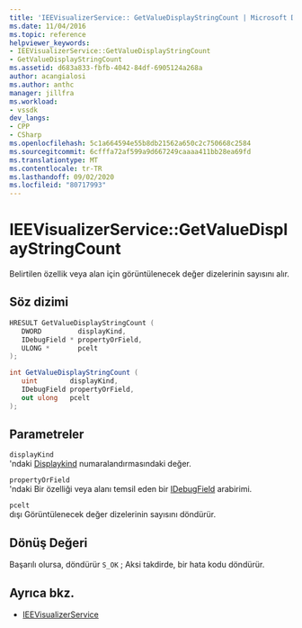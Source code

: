 ```yaml
---
title: 'IEEVisualizerService:: GetValueDisplayStringCount | Microsoft Docs'
ms.date: 11/04/2016
ms.topic: reference
helpviewer_keywords:
- IEEVisualizerService::GetValueDisplayStringCount
- GetValueDisplayStringCount
ms.assetid: d683a833-fbfb-4042-84df-6905124a268a
author: acangialosi
ms.author: anthc
manager: jillfra
ms.workload:
- vssdk
dev_langs:
- CPP
- CSharp
ms.openlocfilehash: 5c1a664594e55b8db21562a650c2c750668c2584
ms.sourcegitcommit: 6cfffa72af599a9d667249caaaa411bb28ea69fd
ms.translationtype: MT
ms.contentlocale: tr-TR
ms.lasthandoff: 09/02/2020
ms.locfileid: "80717993"
---
```

# <a name="ieevisualizerservicegetvaluedisplaystringcount"></a>IEEVisualizerService::GetValueDisplayStringCount
Belirtilen özellik veya alan için görüntülenecek değer dizelerinin sayısını alır.

## <a name="syntax"></a>Söz dizimi

```cpp
HRESULT GetValueDisplayStringCount (
   DWORD         displayKind,
   IDebugField * propertyOrField,
   ULONG *       pcelt
);
```

```csharp
int GetValueDisplayStringCount (
   uint        displayKind,
   IDebugField propertyOrField,
   out ulong   pcelt
);
```

## <a name="parameters"></a>Parametreler
`displayKind`\
'ndaki [Displaykind](../../../extensibility/debugger/reference/displaykind.md) numaralandırmasındaki değer.

`propertyOrField`\
'ndaki Bir özelliği veya alanı temsil eden bir [IDebugField](../../../extensibility/debugger/reference/idebugfield.md) arabirimi.

`pcelt`\
dışı Görüntülenecek değer dizelerinin sayısını döndürür.

## <a name="return-value"></a>Dönüş Değeri
 Başarılı olursa, döndürür `S_OK` ; Aksi takdirde, bir hata kodu döndürür.

## <a name="see-also"></a>Ayrıca bkz.
- [IEEVisualizerService](../../../extensibility/debugger/reference/ieevisualizerservice.md)
